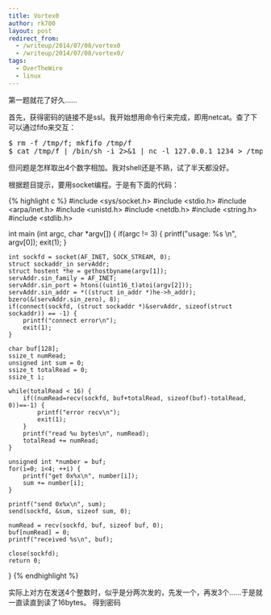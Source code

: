 ```yaml
---
title: Vortex0
author: rk700
layout: post
redirect_from: 
  - /writeup/2014/07/08/vortex0
  - /writeup/2014/07/08/vortex0/
tags:
  - OverTheWire
  - linux
---
```

第一题就花了好久……

首先，获得密码的链接不是ssl。我开始想用命令行来完成，即用netcat。查了下可以通过fifo来交互：

<pre>$ rm -f /tmp/f; mkfifo /tmp/f
$ cat /tmp/f | /bin/sh -i 2>&1 | nc -l 127.0.0.1 1234 > /tmp/f
</pre>

但问题是怎样取出4个数字相加。我对shell还是不熟，试了半天都没好。

根据题目提示，要用socket编程。于是有下面的代码：

{% highlight c %}
#include <sys/socket.h>
#include <stdio.h>
#include <arpa/inet.h>
#include <unistd.h>
#include <netdb.h>
#include <string.h>
#include <stdlib.h>

int main (int argc, char *argv[]) {
    if(argc != 3) {
        printf("usage: %s <dest> <port>\n", argv[0]);
        exit(1);
    }

    int sockfd = socket(AF_INET, SOCK_STREAM, 0);
    struct sockaddr_in servAddr;
    struct hostent *he = gethostbyname(argv[1]);
    servAddr.sin_family = AF_INET;
    servAddr.sin_port = htons((uint16_t)atoi(argv[2]));
    servAddr.sin_addr = *((struct in_addr *)he->h_addr);
    bzero(&(servAddr.sin_zero), 8);
    if(connect(sockfd, (struct sockaddr *)&servAddr, sizeof(struct sockaddr)) == -1) {
        printf("connect error\n");
        exit(1);
    }

    char buf[128];
    ssize_t numRead;
    unsigned int sum = 0;
    ssize_t totalRead = 0;
    ssize_t i;

    while(totalRead < 16) {
        if((numRead=recv(sockfd, buf+totalRead, sizeof(buf)-totalRead, 0))==-1) {
            printf("error recv\n");
            exit(1);
        }
        printf("read %u bytes\n", numRead);
        totalRead += numRead;
    }

    unsigned int *number = buf;
    for(i=0; i<4; ++i) {
        printf("get 0x%x\n", number[i]);
        sum += number[i];
    }
    
    printf("send 0x%x\n", sum);
    send(sockfd, &sum, sizeof sum, 0);

    numRead = recv(sockfd, buf, sizeof buf, 0);
    buf[numRead] = 0;
    printf("received %s\n", buf);

    close(sockfd);
    return 0;
}
{% endhighlight %}

实际上对方在发送4个整数时，似乎是分两次发的，先发一个，再发3个……于是就一直读直到读了16bytes。
得到密码
